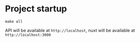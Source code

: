 # Project startup

`make all`

API will be available at `http://localhost`, nuxt will be available at `http://localhost:3000`